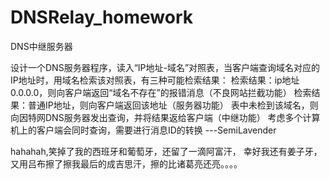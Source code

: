 # DNSRelay_homework
DNS中继服务器


设计一个DNS服务器程序，读入“IP地址-域名”对照表，当客户端查询域名对应的IP地址时，用域名检索该对照表，有三种可能检索结果：
检索结果：ip地址0.0.0.0，则向客户端返回“域名不存在”的报错消息（不良网站拦截功能）
检索结果：普通IP地址，则向客户端返回该地址（服务器功能）
表中未检到该域名，则向因特网DNS服务器发出查询，并将结果返给客户端（中继功能）
考虑多个计算机上的客户端会同时查询，需要进行消息ID的转换
       ---SemiLavender

hahahah,笑掉了我的西班牙和葡萄牙，还留了一滴阿富汗， 幸好我还有姜子牙， 又用吕布擦了擦我最后的成吉思汗，擦的比诸葛亮还亮。。。。
